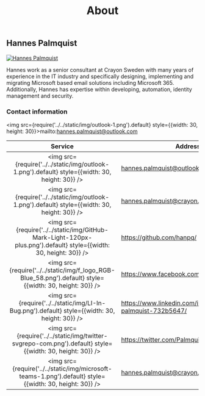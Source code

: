 ﻿---
title: About
description: About
hide_table_of_contents: true
---

## Hannes Palmquist

<a class="avatar__photo-link avatar__photo" href="https://getps.dev/about" target="_blank" rel="noreferrer noopener">
    <img src="https://getps.dev/img/Hannes_Profil_HighContrast.jpg" alt="Hannes Palmquist"/>
</a>

Hannes work as a senior consultant at Crayon Sweden with many years of experience in the IT industry and specifically designing, implementing and migrating Microsoft based email solutions including Microsoft 365. Additionally, Hannes has expertise within developing, automation, identity management and security.

### Contact information

<img src={require('../../static/img/outlook-1.png').default} style={{width: 30, height: 30}}>mailto:hannes.palmquist@outlook.com</img>

|                                                      Service                                                       | Address                                                        |
| :----------------------------------------------------------------------------------------------------------------: | -------------------------------------------------------------- |
|          <img src={require('../../static/img/outlook-1.png').default} style={{width: 30, height: 30}} />           | hannes.palmquist@outlook.com                                   |
|          <img src={require('../../static/img/outlook-1.png').default} style={{width: 30, height: 30}} />           | hannes.palmquist@crayon.com                                    |
| <img src={require('../../static/img/GitHub-Mark-Light-120px-plus.png').default} style={{width: 30, height: 30}} /> | <https://github.com/hanpq/>                                    |
|      <img src={require('../../static/img/f_logo_RGB-Blue_58.png').default} style={{width: 30, height: 30}} />      | <https://www.facebook.com/hannes.palmquist/>                   |
|          <img src={require('../../static/img/LI-In-Bug.png').default} style={{width: 30, height: 30}} />           | <https://www.linkedin.com/in/hannes-palmquist-732b5647/>       |
|     <img src={require('../../static/img/twitter-svgrepo-com.png').default} style={{width: 30, height: 30}} />      | <https://twitter.com/PalmquistHannes/>                         |
|      <img src={require('../../static/img/microsoft-teams-1.png').default} style={{width: 30, height: 30}} />       | [hannes.palmquist@crayon.com](sip:hannes.palmquist@crayon.com) |
